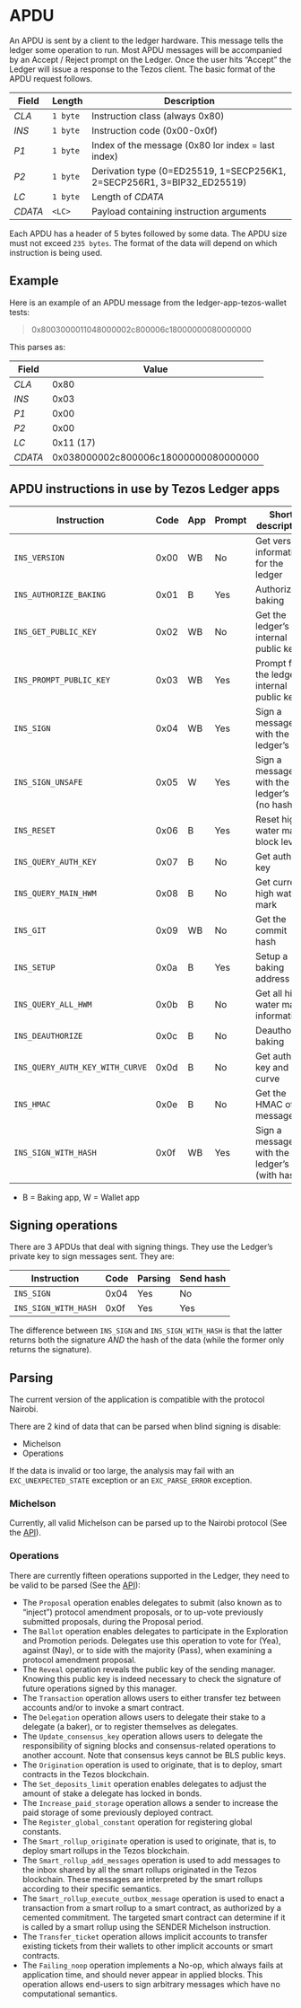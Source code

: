 # APDU

An APDU is sent by a client to the ledger hardware. This message tells
the ledger some operation to run. Most APDU messages will be
accompanied by an Accept / Reject prompt on the Ledger. Once the user
hits “Accept” the Ledger will issue a response to the Tezos client.
The basic format of the APDU request follows.

| Field   | Length   | Description                                                            |
|---------|----------|------------------------------------------------------------------------|
| *CLA*   | `1 byte` | Instruction class (always 0x80)                                        |
| *INS*   | `1 byte` | Instruction code (0x00-0x0f)                                           |
| *P1*    | `1 byte` | Index of the message (0x80 lor index = last index)                     |
| *P2*    | `1 byte` | Derivation type (0=ED25519, 1=SECP256K1, 2=SECP256R1, 3=BIP32_ED25519) |
| *LC*    | `1 byte` | Length of *CDATA*                                                      |
| *CDATA* | `<LC>`   | Payload containing instruction arguments                               |

Each APDU has a header of 5 bytes followed by some data. The APDU size
must not exceed `235 bytes`. The format of the data will depend on
which instruction is being used.

## Example

Here is an example of an APDU message from the ledger-app-tezos-wallet
tests:

> 0x8003000011048000002c800006c18000000080000000

This parses as:

| Field   | Value                                |
|---------|--------------------------------------|
| *CLA*   | 0x80                                 |
| *INS*   | 0x03                                 |
| *P1*    | 0x00                                 |
| *P2*    | 0x00                                 |
| *LC*    | 0x11 (17)                            |
| *CDATA* | 0x038000002c800006c18000000080000000 |

## APDU instructions in use by Tezos Ledger apps

| Instruction                     | Code | App | Prompt | Short description                                |
|---------------------------------|------|-----|--------|--------------------------------------------------|
| `INS_VERSION`                   | 0x00 | WB  | No     | Get version information for the ledger           |
| `INS_AUTHORIZE_BAKING`          | 0x01 | B   | Yes    | Authorize baking                                 |
| `INS_GET_PUBLIC_KEY`            | 0x02 | WB  | No     | Get the ledger’s internal public key             |
| `INS_PROMPT_PUBLIC_KEY`         | 0x03 | WB  | Yes    | Prompt for the ledger’s internal public key      |
| `INS_SIGN`                      | 0x04 | WB  | Yes    | Sign a message with the ledger’s key             |
| `INS_SIGN_UNSAFE`               | 0x05 | W   | Yes    | Sign a message with the ledger’s key (no hash)   |
| `INS_RESET`                     | 0x06 | B   | Yes    | Reset high water mark block level                |
| `INS_QUERY_AUTH_KEY`            | 0x07 | B   | No     | Get auth key                                     |
| `INS_QUERY_MAIN_HWM`            | 0x08 | B   | No     | Get current high water mark                      |
| `INS_GIT`                       | 0x09 | WB  | No     | Get the commit hash                              |
| `INS_SETUP`                     | 0x0a | B   | Yes    | Setup a baking address                           |
| `INS_QUERY_ALL_HWM`             | 0x0b | B   | No     | Get all high water mark information              |
| `INS_DEAUTHORIZE`               | 0x0c | B   | No     | Deauthorize baking                               |
| `INS_QUERY_AUTH_KEY_WITH_CURVE` | 0x0d | B   | No     | Get auth key and curve                           |
| `INS_HMAC`                      | 0x0e | B   | No     | Get the HMAC of a message                        |
| `INS_SIGN_WITH_HASH`            | 0x0f | WB  | Yes    | Sign a message with the ledger’s key (with hash) |

- B = Baking app, W = Wallet app

## Signing operations

There are 3 APDUs that deal with signing things. They use the Ledger’s
private key to sign messages sent. They are:

| Instruction          | Code | Parsing | Send hash |
|----------------------|------|---------|-----------|
| `INS_SIGN`           | 0x04 | Yes     | No        |
| `INS_SIGN_WITH_HASH` | 0x0f | Yes     | Yes       |

The difference between `INS_SIGN` and `INS_SIGN_WITH_HASH` is that the
latter returns both the signature *AND* the hash of the data (while
the former only returns the signature).

## Parsing

The current version of the application is compatible with the protocol
Nairobi.

There are 2 kind of data that can be parsed when blind signing is
disable:
 - Michelson
 - Operations

If the data is invalid or too large, the analysis may fail with an
`EXC_UNEXPECTED_STATE` exception or an `EXC_PARSE_ERROR` exception.

### Michelson

Currently, all valid Michelson can be parsed up to the Nairobi
protocol (See the
[API](https://tezos.gitlab.io/nairobi/michelson.html)).


### Operations

There are currently fifteen operations supported in the Ledger, they
need to be valid to be parsed (See the
[API](https://tezos.gitlab.io/shell/p2p_api.html)):
- The `Proposal` operation enables delegates to submit (also known as
  to “inject”) protocol amendment proposals, or to up-vote previously
  submitted proposals, during the Proposal period.
- The `Ballot` operation enables delegates to participate in the
  Exploration and Promotion periods. Delegates use this operation to
  vote for (Yea), against (Nay), or to side with the majority (Pass),
  when examining a protocol amendment proposal.
- The `Reveal` operation reveals the public key of the sending
  manager. Knowing this public key is indeed necessary to check the
  signature of future operations signed by this manager.
- The `Transaction` operation allows users to either transfer tez
  between accounts and/or to invoke a smart contract.
- The `Delegation` operation allows users to delegate their stake to a
  delegate (a baker), or to register themselves as delegates.
- The `Update_consensus_key` operation allows users to delegate the
  responsibility of signing blocks and consensus-related operations to
  another account. Note that consensus keys cannot be BLS public keys.
- The `Origination` operation is used to originate, that is to deploy,
  smart contracts in the Tezos blockchain.
- The `Set_deposits_limit` operation enables delegates to adjust the
  amount of stake a delegate has locked in bonds.
- The `Increase_paid_storage` operation allows a sender to increase
  the paid storage of some previously deployed contract.
- The `Register_global_constant` operation for registering global
  constants.
- The `Smart_rollup_originate` operation is used to originate, that
  is, to deploy smart rollups in the Tezos blockchain.
- The `Smart_rollup_add_messages` operation is used to add messages to
  the inbox shared by all the smart rollups originated in the Tezos
  blockchain. These messages are interpreted by the smart rollups
  according to their specific semantics.
- The `Smart_rollup_execute_outbox_message` operation is used to enact
  a transaction from a smart rollup to a smart contract, as authorized
  by a cemented commitment. The targeted smart contract can determine
  if it is called by a smart rollup using the SENDER Michelson
  instruction.
- The `Transfer_ticket` operation allows implicit accounts to transfer
  existing tickets from their wallets to other implicit accounts or
  smart contracts.
- The `Failing_noop` operation implements a No-op, which always fails
  at application time, and should never appear in applied blocks. This
  operation allows end-users to sign arbitrary messages which have no
  computational semantics.
